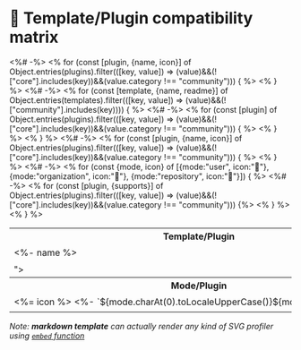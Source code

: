 # 🧰 Template/Plugin compatibility matrix

<table>
  <tr>
    <th nowrap="nowrap">Template/Plugin</th><%# -%>
    <% for (const [plugin, {name, icon}] of Object.entries(plugins).filter(([key, value]) => (value)&&(!["core"].includes(key))&&(value.category !== "community"))) { %>
    <th nowrap="nowrap" align="center" title="<%= name %>"><%= icon %></th><% } %>
  </tr><%# -%>
  <% for (const [template, {name, readme}] of Object.entries(templates).filter(([key, value]) => (value)&&(!["community"].includes(key)))) { %>
  <tr>
    <td nowrap="nowrap"><%- name %></td><%# -%>
    <% for (const [plugin] of Object.entries(plugins).filter(([key, value]) => (value)&&(!["core"].includes(key))&&(value.category !== "community"))) { %>
    <td nowrap="nowrap" align="center" data-plugin="<%= plugin %>"><%= {true:"✔️", false:"❌", embed:"✓"}[readme.compatibility[plugin]] %></td><% } %>
  </tr><% } %>
  <tr>
    <td colspan="<%= Object.entries(plugins).filter(([key, value]) => (value)&&(!["core"].includes(key))&&(value.category !== "community")).length %>"></td>
  </tr>
  <tr>
    <th nowrap="nowrap">Mode/Plugin</th><%# -%>
    <% for (const [plugin, {name, icon}] of Object.entries(plugins).filter(([key, value]) => (value)&&(!["core"].includes(key))&&(value.category !== "community"))) { %>
    <th nowrap="nowrap" align="center" title="<%= name %>"><%= icon %></th><% } %>
  </tr><%# -%>
  <% for (const {mode, icon} of [{mode:"user", icon:"👤"}, {mode:"organization", icon:"👥"}, {mode:"repository", icon:"📓"}]) { %>
  <tr>
    <td nowrap="nowrap"><%= icon %> <%- `${mode.charAt(0).toLocaleUpperCase()}${mode.substring(1)}` %></td><%# -%>
    <% for (const [plugin, {supports}] of Object.entries(plugins).filter(([key, value]) => (value)&&(!["core"].includes(key))&&(value.category !== "community"))) {%>
    <td nowrap="nowrap" align="center" data-plugin="<%= plugin %>"><%= supports.includes(mode) ? "✔️" : "❌" %></td><% } %>
  </tr><% } %>
</table>

_Note: **markdown template** can actually render any kind of SVG profiler using [`embed` function](https://github.com/nextlinux/profiler/blob/master/source/templates/markdown/example.md#embedding-svg-profiler)_
